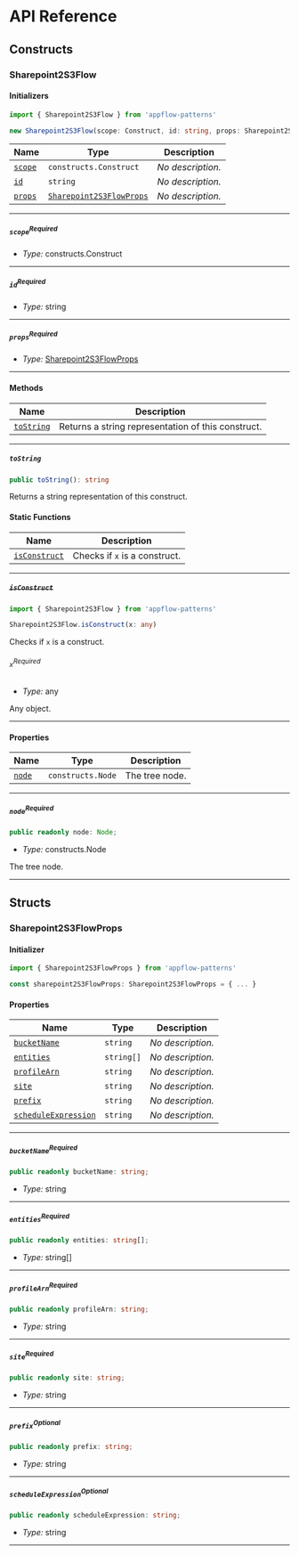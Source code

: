 # API Reference <a name="API Reference" id="api-reference"></a>

## Constructs <a name="Constructs" id="Constructs"></a>

### Sharepoint2S3Flow <a name="Sharepoint2S3Flow" id="appflow-patterns.Sharepoint2S3Flow"></a>

#### Initializers <a name="Initializers" id="appflow-patterns.Sharepoint2S3Flow.Initializer"></a>

```typescript
import { Sharepoint2S3Flow } from 'appflow-patterns'

new Sharepoint2S3Flow(scope: Construct, id: string, props: Sharepoint2S3FlowProps)
```

| **Name** | **Type** | **Description** |
| --- | --- | --- |
| <code><a href="#appflow-patterns.Sharepoint2S3Flow.Initializer.parameter.scope">scope</a></code> | <code>constructs.Construct</code> | *No description.* |
| <code><a href="#appflow-patterns.Sharepoint2S3Flow.Initializer.parameter.id">id</a></code> | <code>string</code> | *No description.* |
| <code><a href="#appflow-patterns.Sharepoint2S3Flow.Initializer.parameter.props">props</a></code> | <code><a href="#appflow-patterns.Sharepoint2S3FlowProps">Sharepoint2S3FlowProps</a></code> | *No description.* |

---

##### `scope`<sup>Required</sup> <a name="scope" id="appflow-patterns.Sharepoint2S3Flow.Initializer.parameter.scope"></a>

- *Type:* constructs.Construct

---

##### `id`<sup>Required</sup> <a name="id" id="appflow-patterns.Sharepoint2S3Flow.Initializer.parameter.id"></a>

- *Type:* string

---

##### `props`<sup>Required</sup> <a name="props" id="appflow-patterns.Sharepoint2S3Flow.Initializer.parameter.props"></a>

- *Type:* <a href="#appflow-patterns.Sharepoint2S3FlowProps">Sharepoint2S3FlowProps</a>

---

#### Methods <a name="Methods" id="Methods"></a>

| **Name** | **Description** |
| --- | --- |
| <code><a href="#appflow-patterns.Sharepoint2S3Flow.toString">toString</a></code> | Returns a string representation of this construct. |

---

##### `toString` <a name="toString" id="appflow-patterns.Sharepoint2S3Flow.toString"></a>

```typescript
public toString(): string
```

Returns a string representation of this construct.

#### Static Functions <a name="Static Functions" id="Static Functions"></a>

| **Name** | **Description** |
| --- | --- |
| <code><a href="#appflow-patterns.Sharepoint2S3Flow.isConstruct">isConstruct</a></code> | Checks if `x` is a construct. |

---

##### ~~`isConstruct`~~ <a name="isConstruct" id="appflow-patterns.Sharepoint2S3Flow.isConstruct"></a>

```typescript
import { Sharepoint2S3Flow } from 'appflow-patterns'

Sharepoint2S3Flow.isConstruct(x: any)
```

Checks if `x` is a construct.

###### `x`<sup>Required</sup> <a name="x" id="appflow-patterns.Sharepoint2S3Flow.isConstruct.parameter.x"></a>

- *Type:* any

Any object.

---

#### Properties <a name="Properties" id="Properties"></a>

| **Name** | **Type** | **Description** |
| --- | --- | --- |
| <code><a href="#appflow-patterns.Sharepoint2S3Flow.property.node">node</a></code> | <code>constructs.Node</code> | The tree node. |

---

##### `node`<sup>Required</sup> <a name="node" id="appflow-patterns.Sharepoint2S3Flow.property.node"></a>

```typescript
public readonly node: Node;
```

- *Type:* constructs.Node

The tree node.

---


## Structs <a name="Structs" id="Structs"></a>

### Sharepoint2S3FlowProps <a name="Sharepoint2S3FlowProps" id="appflow-patterns.Sharepoint2S3FlowProps"></a>

#### Initializer <a name="Initializer" id="appflow-patterns.Sharepoint2S3FlowProps.Initializer"></a>

```typescript
import { Sharepoint2S3FlowProps } from 'appflow-patterns'

const sharepoint2S3FlowProps: Sharepoint2S3FlowProps = { ... }
```

#### Properties <a name="Properties" id="Properties"></a>

| **Name** | **Type** | **Description** |
| --- | --- | --- |
| <code><a href="#appflow-patterns.Sharepoint2S3FlowProps.property.bucketName">bucketName</a></code> | <code>string</code> | *No description.* |
| <code><a href="#appflow-patterns.Sharepoint2S3FlowProps.property.entities">entities</a></code> | <code>string[]</code> | *No description.* |
| <code><a href="#appflow-patterns.Sharepoint2S3FlowProps.property.profileArn">profileArn</a></code> | <code>string</code> | *No description.* |
| <code><a href="#appflow-patterns.Sharepoint2S3FlowProps.property.site">site</a></code> | <code>string</code> | *No description.* |
| <code><a href="#appflow-patterns.Sharepoint2S3FlowProps.property.prefix">prefix</a></code> | <code>string</code> | *No description.* |
| <code><a href="#appflow-patterns.Sharepoint2S3FlowProps.property.scheduleExpression">scheduleExpression</a></code> | <code>string</code> | *No description.* |

---

##### `bucketName`<sup>Required</sup> <a name="bucketName" id="appflow-patterns.Sharepoint2S3FlowProps.property.bucketName"></a>

```typescript
public readonly bucketName: string;
```

- *Type:* string

---

##### `entities`<sup>Required</sup> <a name="entities" id="appflow-patterns.Sharepoint2S3FlowProps.property.entities"></a>

```typescript
public readonly entities: string[];
```

- *Type:* string[]

---

##### `profileArn`<sup>Required</sup> <a name="profileArn" id="appflow-patterns.Sharepoint2S3FlowProps.property.profileArn"></a>

```typescript
public readonly profileArn: string;
```

- *Type:* string

---

##### `site`<sup>Required</sup> <a name="site" id="appflow-patterns.Sharepoint2S3FlowProps.property.site"></a>

```typescript
public readonly site: string;
```

- *Type:* string

---

##### `prefix`<sup>Optional</sup> <a name="prefix" id="appflow-patterns.Sharepoint2S3FlowProps.property.prefix"></a>

```typescript
public readonly prefix: string;
```

- *Type:* string

---

##### `scheduleExpression`<sup>Optional</sup> <a name="scheduleExpression" id="appflow-patterns.Sharepoint2S3FlowProps.property.scheduleExpression"></a>

```typescript
public readonly scheduleExpression: string;
```

- *Type:* string

---



